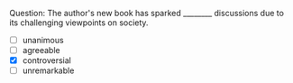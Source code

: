 Question: The author's new book has sparked ________ discussions due to its challenging viewpoints on society.  
- [ ] unanimous  
- [ ] agreeable  
- [x] controversial  
- [ ] unremarkable  